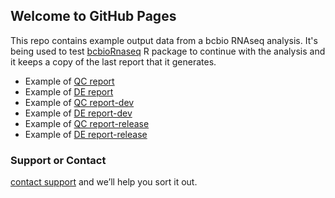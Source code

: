## Welcome to GitHub Pages

This repo contains example output data from a bcbio RNAseq analysis. It's being used to test [bcbioRnaseq](https://github.com/hbc/bcbioRnaseq) R package to continue with the analysis and it keeps a copy of the last report that it generates.

* Example of [QC report](http://bcb.io/bcbio_rnaseq_output_example/qc-master.html)
* Example of [DE report](http://bcb.io/bcbio_rnaseq_output_example/de-master.html)
* Example of [QC report-dev](http://bcb.io/bcbio_rnaseq_output_example/qc-dev.html)
* Example of [DE report-dev](http://bcb.io/bcbio_rnaseq_output_example/de-dev.html)
* Example of [QC report-release](http://bcb.io/bcbio_rnaseq_output_example/qc-release-0.0.24.html)
* Example of [DE report-release](http://bcb.io/bcbio_rnaseq_output_example/de-release-0.0.24.html)

### Support or Contact

[contact support](https://github.com/hbc/bcbioRnaseq) and we’ll help you sort it out.
